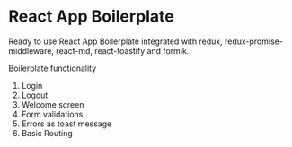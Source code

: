 # React App Boilerplate

Ready to use React App Boilerplate integrated with redux, redux-promise-middleware, react-md, react-toastify and formik.

Boilerplate functionality

1. Login
2. Logout
3. Welcome screen
4. Form validations
5. Errors as toast message
6. Basic Routing

